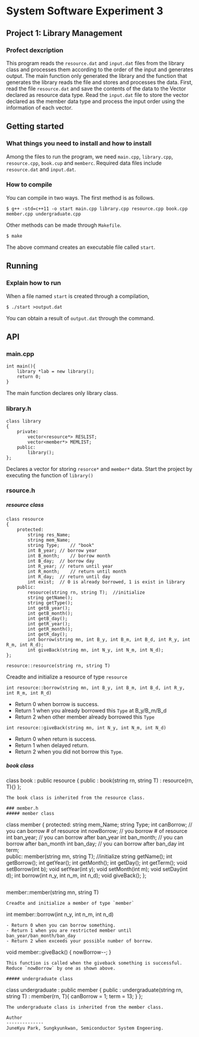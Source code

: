 # System Software Experiment 3
## Project 1: Library Management
### Profect dexcription
 This program reads the `resource.dat` and `input.dat` files from the library class and processes them according to the order of the input and generates output.
The main function only generated the library and the function that generates the library reads the file and stores and processes the data.
First, read the file `resource.dat` and save the contents of the data to the Vector declared as resource data type.
Read the `input.dat` file to store the vector declared as the member data type and process the input order using the information of each vector.

Getting started
-----
### What things you need to install and how to install
Among the files to run the program, we need `main.cpp`, `library.cpp`, `resource.cpp`, `book.cup` and `memberc`.
Required data files include `resource.dat` and `input.dat`.
### How to compile
You can compile in two ways. The first method is as follows.
```
$ g++ -std=c++11 -o start main.cpp library.cpp resource.cpp book.cpp member.cpp undergraduate.cpp
```
Other methods can be made through `Makefile`.
```
$ make
```
The above command creates an executable file called `start`.

Running
-----------
### Explain how to run
When a file named `start` is created through a compilation,
```
$ ./start >output.dat
```
You can obtain a result of `output.dat` through the command.

API
--------
### main.cpp
```
int main(){
	library *lab = new library();
	return 0;
}
```
The main function declares only library class.


### library.h
```
class library
{
	private:
		vector<resource*> RESLIST;
		vector<member*> MEMLIST;
	public:
		library();
};
```
Declares a vector for storing `resorce*` and `member*` data.
Start the project by executing the function of `library()`

### rsource.h
##### resource class
```
class resource
{
	protected:
		string res_Name;
		string mem_Name;
		string Type;	// "book"
		int B_year;	// borrow year
		int B_month;	// borrow month
		int B_day;	// borrow day
		int R_year;	// return until year
		int R_month;	// return until month
		int R_day;	// return until day
		int exist;	// 0 is already borrowed, 1 is exist in library
	public:
		resource(string rn, string T);	//initialize
		string getName();
		string getType();
		int getB_year();
		int getB_month();
		int getB_day();
		int getR_year();
		int getR_month();
		int getR_day();
		int borrow(string mn, int B_y, int B_m, int B_d, int R_y, int R_m, int R_d);
		int giveBack(string mn, int N_y, int N_m, int N_d);
};
```
```
resource::resource(string rn, string T)
```
Creadte and initialize a resource of type `resource`

```
int resource::borrow(string mn, int B_y, int B_m, int B_d, int R_y, int R_m, int R_d)
```
- Return 0 when borrow is success.
- Return 1 when you already borrowed this `Type` at B_y/B_m/B_d
- Return 2 when other member already borrowed this `Type`

```
int resource::giveBack(string mn, int N_y, int N_m, int N_d)
```
- Return 0 when return is success.
- Return 1 when delayed return.
- Return 2 when you did not borrow this `Type`.

##### book class
class book : public resource
{
	public :
		book(string rn, string T) : resource(rn, T){}
};
```
The book class is inherited from the resource class.

### member.h
##### member class
```
class member
{
	protected:
		string mem_Name;
		string Type;
		int canBorrow;	// you can borrow # of resource
		int nowBorrow;	// you borrow # of resource
		int ban_year;	// you can borrow after ban_year
		int ban_month;	// you can borrow after ban_month
		int ban_day;	// you can borrow after ban_day
		int term;		
	public:
		member(string mn, string T);	//initialize
		string getName();
		int getBorrow();
		int getYear();
		int getMonth();
		int getDay();
		int getTerm();
		void setBorrow(int b);
		void setYear(int y);
		void setMonth(int m);
		void setDay(int d);
		int borrow(int n_y, int n_m, int n_d);
		void giveBack();
};
```

```
member::member(string mn, string T)
```
Creadte and initialize a member of type `member`

```
int member::borrow(int n_y, int n_m, int n_d)
```
- Return 0 when you can borrow something.
- Return 1 when you are restricted member until ban_year/ban_month/ban_day
- Return 2 when exceeds your possible number of borrow.

```
void member::giveBack()
{
	nowBorrow--;
}
```
This function is called when the giveback something is successful.
Reduce `nowBorrow` by one as shown above.

##### undergraduate class
```
class undergraduate : public member
{
	public :
		undergraduate(string rn, string T) : member(rn, T){
			canBorrow = 1;
			term = 13;
		}
};
```
The undergraduate class is inherited from the member class.

Author
--------------
JuneKyu Park, Sungkyunkwan, Semiconductor System Engeering.
